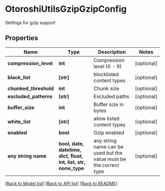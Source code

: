 # OtoroshiUtilsGzipGzipConfig

Settings for gzip support

## Properties
Name | Type | Description | Notes
------------ | ------------- | ------------- | -------------
**compression_level** | **int** | Compression level (0 - 9) | [optional] 
**black_list** | **[str]** | blocklisted content types | [optional] 
**chunked_threshold** | **int** | Chunk size | [optional] 
**excluded_patterns** | **[str]** | Excluded paths | [optional] 
**buffer_size** | **int** | Buffer size in bytes | [optional] 
**white_list** | **[str]** | allow listed content types | [optional] 
**enabled** | **bool** | Gzip enabled | [optional] 
**any string name** | **bool, date, datetime, dict, float, int, list, str, none_type** | any string name can be used but the value must be the correct type | [optional]

[[Back to Model list]](../README.md#documentation-for-models) [[Back to API list]](../README.md#documentation-for-api-endpoints) [[Back to README]](../README.md)


